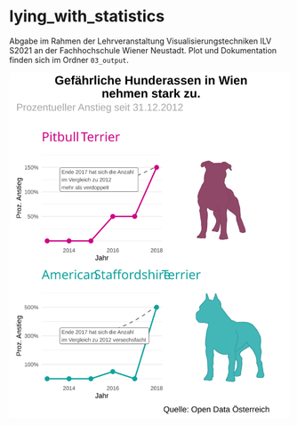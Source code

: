 # lying_with_statistics

Abgabe im Rahmen der Lehrveranstaltung Visualisierungstechniken ILV S2021 an der Fachhochschule Wiener Neustadt. Plot und Dokumentation finden sich im Ordner `03_output`.

<div style="img align:center"><img src="https://raw.githubusercontent.com/biegt/lying_with_statistics/ac6336fdab89fd07007df326de8d11e5b2c7e230/03_output/plot.svg"/></div>


